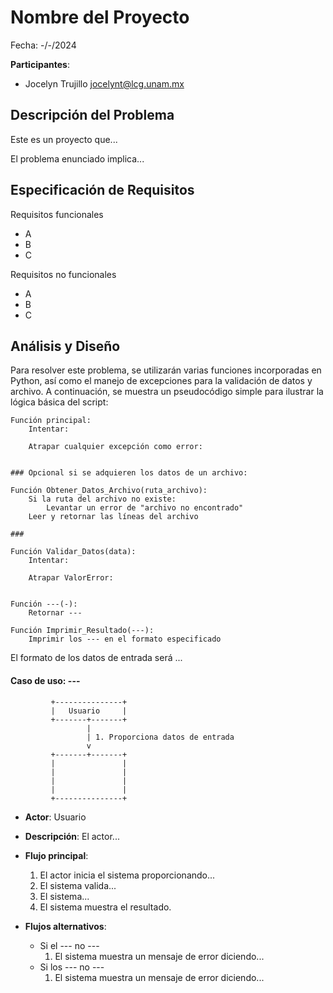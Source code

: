 # Nombre del Proyecto

Fecha: -/-/2024

**Participantes**:

- Jocelyn Trujillo jocelynt@lcg.unam.mx

## Descripción del Problema

Este es un proyecto que...

El problema enunciado implica...


## Especificación de Requisitos

Requisitos funcionales

- A
- B
- C

Requisitos no funcionales

- A
- B
- C


## Análisis y Diseño

Para resolver este problema, se utilizarán varias funciones incorporadas en Python, así como el manejo de excepciones para la validación de datos y archivo. A continuación, se muestra un pseudocódigo simple para ilustrar la lógica básica del script:

```
Función principal:
    Intentar:
        
    Atrapar cualquier excepción como error:
		

### Opcional si se adquieren los datos de un archivo:

Función Obtener_Datos_Archivo(ruta_archivo):
    Si la ruta del archivo no existe:
        Levantar un error de "archivo no encontrado"
    Leer y retornar las líneas del archivo

### 

Función Validar_Datos(data):
    Intentar:
        
    Atrapar ValorError:
	    

Función ---(-):
    Retornar ---

Función Imprimir_Resultado(---):
    Imprimir los --- en el formato especificado
```

El formato de los datos de entrada será ...


#### Caso de uso: ---

```
         +---------------+
         |   Usuario     |
         +-------+-------+
                 |
                 | 1. Proporciona datos de entrada
                 v
         +-------+-------+
         |               |
         |               |
         |               |
         |               |
         +---------------+
```

- **Actor**: Usuario
- **Descripción**: El actor...

- **Flujo principal**:

	1. El actor inicia el sistema proporcionando...
	2. El sistema valida...
	3. El sistema...
	4. El sistema muestra el resultado.
	
- **Flujos alternativos**:
	- Si el --- no ---
		1. El sistema muestra un mensaje de error diciendo...
	- Si los --- no ---
		1. El sistema muestra un mensaje de error diciendo...
                

